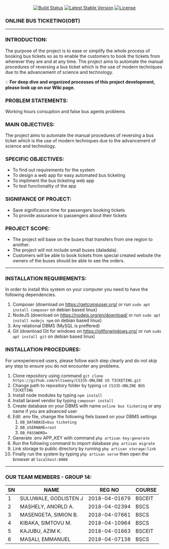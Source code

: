 
<p align="center">
<a href="#"><img src="https://travis-ci.org/laravel/framework.svg" alt="Build Status"></a>
<a href="#"><img src="https://poser.pugx.org/laravel/framework/v/stable.svg" alt="Latest Stable Version"></a>
<a href="#"><img src="https://poser.pugx.org/laravel/framework/license.svg" alt="License"></a>
</p>

### ONLINE BUS TICKETING(OBT)
-----------------

### INTRODUCTION:
The purpose of the project is to ease or simplify the whole process of booking bus tickets so as to enable the customers to book the tickets from wherever they are and at any time.
The project aims to automate the manual procedures of reversing a bus ticket which is the use of modern techniques due to the advancement of science and technology. 


 💡 **For deep dive and organized processes of this project development, please look up on our Wiki page.**

### PROBLEM STATEMENTS:
Working hours consuption and false bus agents problems

### MAIN OBJECTIVES:
The project aims to automate the manual procedures of reversing a bus ticket which is the use of modern techniques due to the advancement of science and technology. 

### SPECIFIC OBJECTIVES:
* To find out requirements for the system
* To design a web app for easy automated bus ticketing
* To impliment the bus ticketing web app
* To test functionality of the app

### SIGNIFANCE OF PROJECT:
* Save significance time for passengers booking tickets
* To provide assurance to passengers about their tickets

### PROJECT SCOPE:
* The project will base on the buses that transfers from one region to another.
* The project will not include small buses (daladala).
* Customers will be able to book tickets from special created website the owners of the buses should be able to see the orders.


--------------------
### INSTALLATION REQUIREMENTS:
In order to install this system on your computer you need to have the following dependencies.
1. Composer (download on https://getcomposer.org/ or run `sudo apt install composer` on debian based linux)
1. NodeJS (download on https://nodejs.org/en/download/ or run `sudo apt install nodejs npm` on debian based linux)
1. Any relational DBMS (MySQL is preffered)
1. Git (download Git for windows on https://gitforwindows.org/ or run `sudo apt install git` on debian based linux)

### INSTALLATION PROCEDURES:
For unexperienced users, please follow each step clearly and do not skip any step to ensure you do not encounter any problems.

1. Clone repository using command `git clone https://github.com/eltiwany/CS335-ONLINE US TICKETING.git`
1. Change path to repository folder by typing `cd CS335-ONLINE BUS TICKETING`
1. Install node modules by typing `npm install`
1. Install laravel vendor by typing `composer install`
1. Create database on your DBMS with name `online bus ticketing` or any name if you are advanced user
1. Edit .env file, change the following fiels based on your DBMS settings
   1. `DB_DATABASE=bus ticketing`
   1. `DB_USERNAME=root`
   1. `DB_PASSWORD=`
1. Generate .env APP_KEY with command `php artisan key:generate`
1. Run the following command to import database `php artisan migrate`
1. Link storage to public directory by running `php artisan storage:link`
1. Finally run the system by typing `php artisan serve` then open the browser at `localhost:8000`

---------------
### OUR TEAM MEMBERS - GROUP 14:
SN | NAME |	REG NO |	COURSE
-- | ---- | ------ | -------
1 |	SULUWALE, GODLISTEN J|	2018-04-01679 |	BSCEIT
2 |	MASHELY, ANORLD A. |	2018-04-02394 |	BSCS
3 |	MASENGETA, SIMION B. |	2018-04-07661 |	BSCS
4 |	KIBAKA, SIMTOVU M.|	2018-04-10964 |	BSCS
5 |	KAJUBU, AZIM K. |	2018-04-01663 |	BSCEIT
6 | MASALI, EMMANUEL |	2018-04-07138|	BSCS


